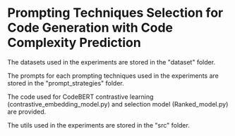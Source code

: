 #  Prompting Techniques Selection for Code Generation with Code Complexity Prediction

The datasets used in the experiments are stored in the "dataset" folder.

The prompts for each prompting techniques used in the experiments are stored in the "prompt_strategies" folder.

The code used for CodeBERT contrastive learning (contrastive_embedding_model.py) and selection model (Ranked_model.py) are provided.

The utils used in the experiments are stored in the "src" folder.
